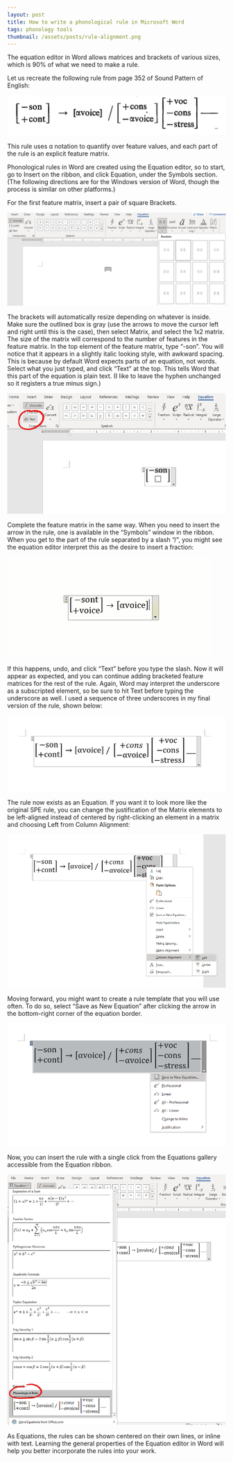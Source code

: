 ```yaml
---
layout: post
title: How to write a phonological rule in Microsoft Word
tags: phonology tools
thumbnail: /assets/posts/rule-alignment.png
---
```


The equation editor in Word allows matrices and brackets of various sizes, which is 90% of what we need to make a rule. 

Let us recreate the following rule from page 352 of Sound Pattern of English:

![Screenshot of rule from Sound Pattern of English page 352.](/assets/posts/spe-rule.png)

This rule uses ɑ notation to quantify over feature values, and each part of the rule is an explicit feature matrix. 

Phonological rules in Word are created using the Equation editor, so to start, go to Insert on the ribbon, and click Equation, under the Symbols section. (The following directions are for the Windows version of Word, though the process is similar on other platforms.)

For the first feature matrix, insert a pair of square Brackets.

![Insert brackets for each feature matrix.](/assets/posts/rule-brackets.png)

The brackets will automatically resize depending on whatever is inside. Make sure the outlined box is gray (use the arrows to move the cursor left and right until this is the case), then select Matrix, and select the 1x2 matrix. The size of the matrix will correspond to the number of features in the feature matrix. In the top element of the feature matrix, type “-son”. You will notice that it appears in a slightly italic looking style, with awkward spacing. This is because by default Word expects parts of an equation, not words. Select what you just typed, and click “Text” at the top. This tells Word that this part of the equation is plain text. (I like to leave the hyphen unchanged so it registers a true minus sign.)

![Change feature names to plain text.](/assets/posts/rule-text.png)

Complete the feature matrix in the same way. When you need to insert the arrow in the rule, one is available in the “Symbols” window in the ribbon. When you get to the part of the rule separated by a slash “/”, you might see the equation editor interpret this as the desire to insert a fraction:

<img src="/assets/posts/Rule%20example.gif">

If this happens, undo, and click “Text” before you type the slash. Now it will appear as expected, and you can continue adding bracketed feature matrices for the rest of the rule. Again, Word may interpret the underscore as a subscripted element, so be sure to hit Text before typing the underscore as well. I used a sequence of three underscores in my final version of the rule, shown below:

![Image of final rule, with the slash and underscore as plain text.](/assets/posts/rule-final.png)

The rule now exists as an Equation. If you want it to look more like the original SPE rule, you can change the justification of the Matrix elements to be left-aligned instead of centered by right-clicking an element in a matrix and choosing Left from Column Alignment:

![Change column alignment to better match visually the original rule.](/assets/posts/rule-alignment.png)

Moving forward, you might want to create a rule template that you will use often. To do so, select “Save as New Equation” after clicking the arrow in the bottom-right corner of the equation border. 

![Save rule template to the Equations gallery.](/assets/posts/rule-save.png)

Now, you can insert the rule with a single click from the Equations gallery accessible from the Equation ribbon.

![Select rule from the Equations gallery for easy insertion next time.](/assets/posts/rule-saved.png)

As Equations, the rules can be shown centered on their own lines, or inline with text. Learning the general properties of the Equation editor in Word will help you better incorporate the rules into your work. 